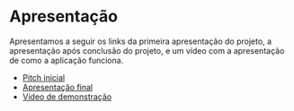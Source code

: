 # Apresentação

Apresentamos a seguir os links da primeira apresentação do projeto, a apresentação após conclusão do projeto, e um vídeo com a apresentação de como a aplicação funciona.

* [Pitch inicial](https://github.com/ICEI-PUC-Minas-PMV-SI/pmv-si-2023-1-e1-proj-web-t3-banco_de_sangue/blob/main/presentation/Banco%20de%20Sangue%20-%20Apresenta%C3%A7%C3%A3o%20Inicial.pptx)
* [Apresentação final](https://github.com/ICEI-PUC-Minas-PMV-SI/pmv-si-2023-1-e1-proj-web-t3-banco_de_sangue/blob/main/presentation/Banco%20de%20Sangue%20-%20Apresenta%C3%A7%C3%A3o%20Final.pdf) 
* [Vídeo de demonstração](https://clipchamp.com/watch/G8PcDskcSLo)

